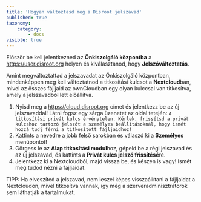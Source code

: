 ```yaml
---
title: 'Hogyan változtasd meg a Disroot jelszavad'
published: true
taxonomy:
    category:
        - docs
visible: true
---
```


Először be kell jelentkezned az **Önkiszolgáló központba** a https://user.disroot.org helyen és kiválasztanod, hogy **Jelszóváltoztatás**.

Amint megváltoztattad a jelszavadat az Önkiszolgáló központban, mindenképpen meg kell változtatnod a titkosítási kulcsot a **Nextcloud**ban, mivel az összes fájljaid az ownCloudban egy olyan kulccsal van titkosítva, amely a jelszavadból lett előállítva.

1. Nyisd meg a https://cloud.disroot.org címet és jelentkezz be az új jelszavaddal!
Látni fogsz egy sárga üzenetet az oldal tetején:
`A titkosítási privát kulcs érvénytelen. Kérlek, frissítsd a privát kulcshoz tartozó jelszót a személyes beállításoknál, hogy ismét hozzá tudj férni a titkosított fájljaidhoz!`
2. Kattints a nevedre a jobb felső sarokban és válaszd ki a **Személyes** menüpontot!
3. Görgess le az **Alap titkosítási modul**hoz, gépeld be a régi jelszavad és az új jelszavad, és kattints a **Privát kulcs jelszó frissítésé**re.
4. Jelentkezz ki a Nextcloudból, majd vissza be, és készen is vagy! Ismét meg tudod nézni a fájljaidat.

TIPP: Ha elveszíted a jelszavad, nem leszel képes visszaállítani a fájljaidat a Nextcloudon, mivel titkosítva vannak, így még a szerveradminisztrátorok sem láthatják a tartalmukat.
